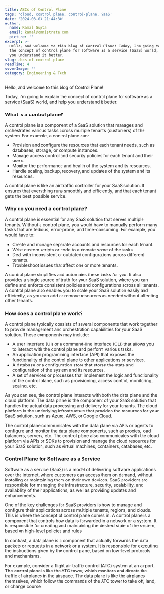 ```yaml
---
title: ABCs of Control Plane
tags: 'cloud, control plane, control-plane, SaaS'
date: '2024-03-03 21:44:30'
author:
  name: Kamal Gupta
  email: kamal@omnistrate.com
  picture: ''
excerpt: >-
  Hello, and welcome to this blog of Control Plane! Today, I'm going to explain
  the concept of control plane for software as a service (SaaS) world, and help
  you understand it better.
slug: abcs-of-control-plane
readTime: 4
coverImage: ''
category: Engineering & Tech
---
```


Hello, and welcome to this blog of Control Plane! 

Today, I'm going to explain the concept of control plane for software as a service (SaaS) world, and help you understand it better.


### What is a control plane?


A control plane is a component of a SaaS solution that manages and orchestrates various tasks across multiple tenants (customers) of the system. For example, a control plane can:

- Provision and configure the resources that each tenant needs, such as databases, storage, or compute instances.
- Manage access control and security policies for each tenant and their users.
- Monitor the performance and health of the system and its resources.
- Handle scaling, backup, recovery, and updates of the system and its resources.

A control plane is like an air traffic controller for your SaaS solution. It ensures that everything runs smoothly and efficiently, and that each tenant gets the best possible service.


### Why do you need a control plane?


A control plane is essential for any SaaS solution that serves multiple tenants. Without a control plane, you would have to manually perform many tasks that are tedious, error-prone, and time-consuming. For example, you would have to:

- Create and manage separate accounts and resources for each tenant.
- Write custom scripts or code to automate some of the tasks.
- Deal with inconsistent or outdated configurations across different tenants.
- Troubleshoot issues that affect one or more tenants.

A control plane simplifies and automates these tasks for you. It also provides a single source of truth for your SaaS solution, where you can define and enforce consistent policies and configurations across all tenants. A control plane also enables you to scale your SaaS solution easily and efficiently, as you can add or remove resources as needed without affecting other tenants.


### How does a control plane work?


A control plane typically consists of several components that work together to provide management and orchestration capabilities for your SaaS solution. These components may include:

- A user interface (UI) or a command-line interface (CLI) that allows you to interact with the control plane and perform various tasks.
- An application programming interface (API) that exposes the functionality of the control plane to other applications or services.
- A database or a configuration store that stores the state and configuration of the system and its resources.
- A set of services or processes that implement the logic and functionality of the control plane, such as provisioning, access control, monitoring, scaling, etc.

As you can see, the control plane interacts with both the data plane and the cloud platform. The data plane is the component of your SaaS solution that handles the actual data processing and delivery for your tenants. The cloud platform is the underlying infrastructure that provides the resources for your SaaS solution, such as Azure, AWS, or Google Cloud.

The control plane communicates with the data plane via APIs or agents to configure and monitor the data plane components, such as proxies, load balancers, servers, etc. The control plane also communicates with the cloud platform via APIs or SDKs to provision and manage the cloud resources for your SaaS solution, such as virtual machines, containers, databases, etc.


### Control Plane for Software as a Service


Software as a service (SaaS) is a model of delivering software applications over the internet, where customers can access them on demand, without installing or maintaining them on their own devices. SaaS providers are responsible for managing the infrastructure, security, scalability, and availability of their applications, as well as providing updates and enhancements.

One of the key challenges for SaaS providers is how to manage and configure their applications across multiple tenants, regions, and clouds. This is where the concept of control plane comes in. A control plane is a component that controls how data is forwarded in a network or a system. It is responsible for creating and maintaining the desired state of the system, based on high-level policies and rules.

In contrast, a data plane is a component that actually forwards the data packets or requests in a network or a system. It is responsible for executing the instructions given by the control plane, based on low-level protocols and mechanisms.

For example, consider a flight air traffic control (ATC) system at an airport. The control plane is like the ATC tower, which monitors and directs the traffic of airplanes in the airspace. The data plane is like the airplanes themselves, which follow the commands of the ATC tower to take off, land, or change course.
